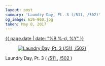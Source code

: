 ```yaml
---
layout: post
summary: 'Laundry Day, Pt. 3 (/511, /502)'
og_image: 626-960.jpg
taken: May 8, 2017
---
```


<div class="post">
 <time>
  <a href="/626">
   {{ page.date | date: "%B %-d, %Y" }}
  </a>
 </time>
 <a href="/626">
  <figure data-taken="5/8/2017">
   <img alt="Laundry Day, Pt. 3 (/511, /502)" sizes="(min-width: 700px) 50vw, calc(100vw - 2rem)" src="{{ site.assets_url }}/626-480.jpg" srcset="{{ site.assets_url }}/626-240.jpg 240w, {{ site.assets_url }}/626-480.jpg 480w, {{ site.assets_url }}/626-720.jpg 720w, {{ site.assets_url }}/626-960.jpg 960w"/>
  </figure>
 </a>
 <span>
  Laundry Day, Pt. 3 (
  <a href="http://life.aaronjgreenberg.com/511">
   /511
  </a>
  ,
  <a href="http://life.aaronjgreenberg.com/502">
   /502
  </a>
  )
 </span>
</div>
